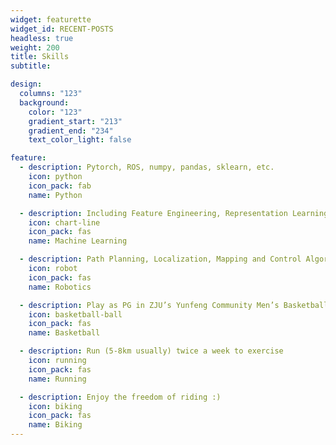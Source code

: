 ```yaml
---
widget: featurette
widget_id: RECENT-POSTS
headless: true
weight: 200
title: Skills
subtitle: 

design:
  columns: "123"
  background:
    color: "123"
    gradient_start: "213"
    gradient_end: "234"
    text_color_light: false

feature:
  - description: Pytorch, ROS, numpy, pandas, sklearn, etc.
    icon: python
    icon_pack: fab
    name: Python

  - description: Including Feature Engineering, Representation Learning, Deep Learning, etc.
    icon: chart-line
    icon_pack: fas
    name: Machine Learning

  - description: Path Planning, Localization, Mapping and Control Algorithm in ROS
    icon: robot
    icon_pack: fas
    name: Robotics

  - description: Play as PG in ZJU’s Yunfeng Community Men’s Basketball Game (Captain), 2018 Champion
    icon: basketball-ball
    icon_pack: fas
    name: Basketball

  - description: Run (5-8km usually) twice a week to exercise
    icon: running
    icon_pack: fas
    name: Running

  - description: Enjoy the freedom of riding :)
    icon: biking
    icon_pack: fas
    name: Biking
---
```




